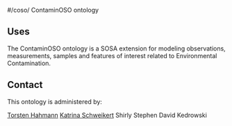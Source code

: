 #/coso/ 
ContaminOSO ontology 
## Uses
The ContaminOSO ontology is a SOSA extension for modeling observations, measurements, samples and features of interest related to Environmental Contamination. 
## Contact

This ontology is administered by: 

[Torsten Hahmann](mailto:torsten.hahmann@maine.edu)
[Katrina Schweikert](mailto:katrina.schweikert@maine.edu)
Shirly Stephen
David Kedrowski
